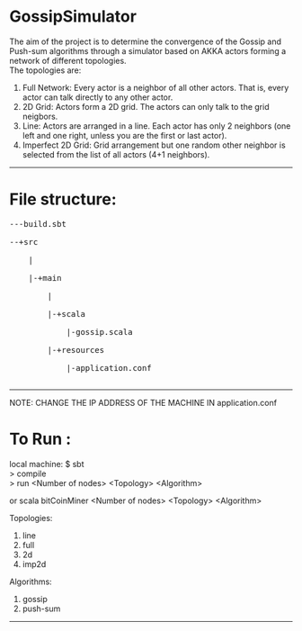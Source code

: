 GossipSimulator
===============

The aim of the project is to determine the convergence of the Gossip and Push-sum algorithms through a simulator based on AKKA actors forming a network of different topologies. <br>
The topologies are:<br>
1. Full Network: Every actor is a neighbor of all other actors. That is,
every actor can talk directly to any other actor.<br>
2. 2D Grid: Actors form a 2D grid. The actors can only talk to the grid
neigbors.<br>
3. Line: Actors are arranged in a line. Each actor has only 2 neighbors
(one left and one right, unless you are the first or last actor).<br>
4. Imperfect 2D Grid: Grid arrangement but one random other neighbor
is selected from the list of all actors (4+1 neighbors).<br>
___________________________________________________________________________________________________________________________

File structure:
===============
<pre>
---build.sbt<br>
--+src<br>
    |<br>
    |-+main<br>
    	|<br>
    	|-+scala<br>
    		|-gossip.scala<br>
    	|-+resources<br>
    		|-application.conf<br>
</pre>
____________________________________________________________________________________
NOTE: CHANGE THE IP ADDRESS OF THE MACHINE IN application.conf

To Run :
========
local machine:
$ sbt<br>
\> compile<br>
\> run \<Number of nodes\> \<Topology\> \<Algorithm\><br>

or scala bitCoinMiner \<Number of nodes\> \<Topology\> \<Algorithm\>

Topologies:<br>
1. line<br>
2. full<br>
3. 2d<br>
4. imp2d

Algorithms:<br>
1. gossip<br>
2. push-sum<br>
______________________________________________________________________________________
